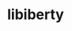 ---
title: "libiberty"
layout: cache
categories: [package, v0.18]
meta: {"versions": ["2.37"], "compilers": ["gcc@7.5.0"]}
spec_files: 
 - spec-0.json
spec_names:
 - 'libiberty@2.37%gcc@7.5.0+pic arch=linux-ubuntu18.04-x86_64'
---